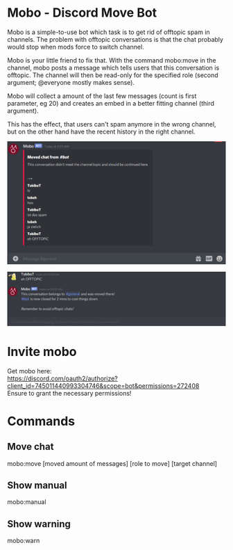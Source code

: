 # Mobo - Discord Move Bot

Mobo is a simple-to-use bot which task is to get rid of offtopic spam in channels.
The problem with offtopic conversations is that the chat probably would stop when mods force to switch channel.

Mobo is your little friend to fix that.
With the command mobo:move in the channel, mobo posts a message which tells users that this conversation is offtopic.
The channel will then be read-only for the specified role (second argument; @everyone mostly makes sense).

Mobo will collect a amount of the last few messages (count is first parameter, eg 20) and creates an embed in a better fitting channel (third argument).

This has the effect, that users can't spam anymore in the wrong channel, but on the other hand have the recent history in the right channel.  
  
![Mobo moved messages](mobo1.png)
  
![Mobo chat timeout](mobo2.png)  


# Invite mobo
Get mobo here:  
https://discord.com/oauth2/authorize?client_id=745011440993304746&scope=bot&permissions=272408  
Ensure to grant the necessary permissions!

# Commands

## Move chat
mobo:move [moved amount of messages] [role to move] [target channel]

## Show manual
mobo:manual 

## Show warning
mobo:warn
